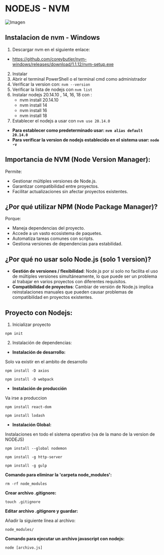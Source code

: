# NODEJS - NVM

![Imagen](https://img1.daumcdn.net/thumb/R800x0/?scode=mtistory2&fname=https%3A%2F%2Fblog.kakaocdn.net%2Fdn%2FAHcZ1%2FbtrUbrWNgvV%2FBlh1GeQnQos738B5XKyUnK%2Fimg.png)


## Instalacion de nvm - Windows

1. Descargar nvm en el siguiente enlace:   
- https://github.com/coreybutler/nvm-windows/releases/download/1.1.12/nvm-setup.exe
2. Instalar
3. Abrir el terminal PowerShell o el terminal cmd  como administrador
4. Verificar la version con:  `nvm --version`
5. Verificar la lista de nodejs con `nvm list`
5. Instalar nodejs 20.14.10 , 14, 16, 18 con :
    - nvm install 20.14.10
    - nvm install 14
    - nvm install 16
    - nvm install 18
6. Establecer el nodejs a usar con `nvm use 20.14.0 `

- **Para establecer como predeterminado usar: `nvm alias default 20.14.0`**
- **Para verificar la version de nodejs establecido en el sistema usar: `node -v`**


## Importancia de **NVM (Node Version Manager):** 

Permite:

- Gestionar múltiples versiones de Node.js.
- Garantizar compatibilidad entre proyectos.
- Facilitar actualizaciones sin afectar proyectos existentes.

## ¿Por qué utilizar **NPM (Node Package Manager)**?

Porque:

- Maneja dependencias del proyecto.
- Accede a un vasto ecosistema de paquetes.
- Automatiza tareas comunes con scripts.
- Gestiona versiones de dependencias para estabilidad.

## ¿Por qué no usar solo Node.js (solo 1 version)?

- **Gestión de versiones / flexibilidad**: Node.js por sí solo no facilita el uso de múltiples versiones simultáneamente, lo que puede ser un problema al trabajar en varios proyectos con diferentes requisitos.
- **Compatibilidad de proyectos**: Cambiar de versión de Node.js implica reinstalaciones manuales que pueden causar problemas de compatibilidad en proyectos existentes.


## Proyecto con Nodejs:


1. Inicializar proyecto
```
npm init
```

2. Instalación de dependencias:

- **Instalación de desarrollo:**

Solo va existir en el ambito de desarrollo

```
npm install -D axios
```
```
npm install -D webpack

 ```

- **Instalación de producción**

Va irse a produccion

```
npm install react-dom
```
```
npm install lodash
```

- **Instalación Global:**

Instalaciones en todo el sistema operativo (va de la mano de la version de NODEJS)

```
npm install --global nodemon
```
```
npm install -g http-server
```
```
npm install -g gulp
```

**Comando para eliminar la 'carpeta node_modules':**

```
rm -rf node_modules
```

**Crear archivo .gitignore:**

```
touch .gitignore
```

**Editar archivo .gitignore y guardar:**

Añadir la siguiente línea al archivo:

```
node_modules/
```

**Comando para ejecutar un archivo javascript con nodejs:**
```
node [archivo.js]
```